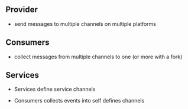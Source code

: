 
## Provider

- send messages to multiple channels on multiple platforms

## Consumers

- collect messages from multiple channels to one (or more with a fork)

## Services

- Services define service channels

- Consumers collects events into self defines channels 

